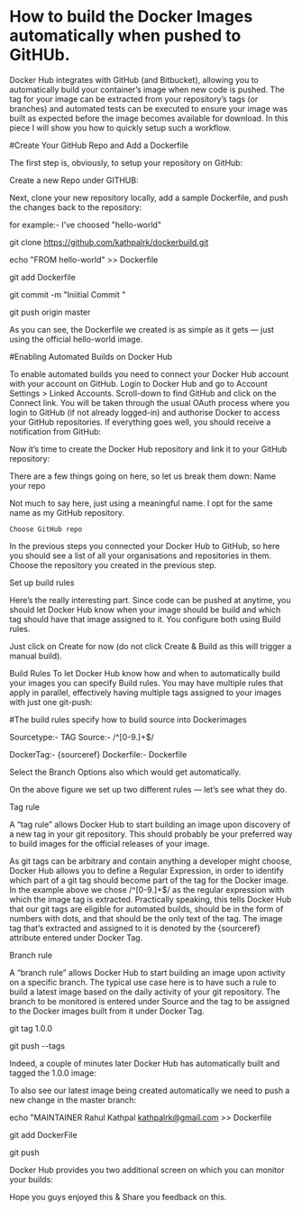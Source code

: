 # How to build the Docker Images automatically when pushed to GitHUb.

Docker Hub integrates with GitHub (and Bitbucket), allowing you to automatically build your container’s image when new code is pushed. The tag for your image can be extracted from your repository’s tags (or branches) and automated tests can be executed to ensure your image was built as expected before the image becomes available for download. In this piece I will show you how to quickly setup such a workflow.

#Create Your GitHub Repo and Add a Dockerfile

The first step is, obviously, to setup your repository on GitHub:

Create a new Repo under GITHUB:

Next, clone your new repository locally, add a sample Dockerfile, and push the changes back to the repository:

for example:- I've choosed "hello-world"

git clone https://github.com/kathpalrk/dockerbuild.git

echo "FROM hello-world" >> Dockerfile

git add Dockerfile

git commit -m "Iniitial Commit "

git push origin  master

As you can see, the Dockerfile we created is as simple as it gets — just using the official hello-world image.

#Enabling Automated Builds on Docker Hub

To enable automated builds you need to connect your Docker Hub account with your account on GitHub. Login to Docker Hub and go to Account Settings > Linked Accounts. Scroll-down to find GitHub and click on the Connect link. You will be taken through the usual OAuth process where you login to GitHub (if not already logged-in) and authorise Docker to access your GitHub repositories. If everything goes well, you should receive a notification from GitHub:

Now it’s time to create the Docker Hub repository and link it to your GitHub repository:

There are a few things going on here, so let us break them down:
Name your repo

Not much to say here, just using a meaningful name. I opt for the same name as my GitHub repository.

	Choose GitHub repo
In the previous steps you connected your Docker Hub to GitHub, so here you should see a list of all your organisations and repositories in them. Choose the repository you created in the previous step.

Set up build rules

Here’s the really interesting part. Since code can be pushed at anytime, you should let Docker Hub know when your image should be build and which tag should have that image assigned to it. You configure both using Build rules.

Just click on Create for now (do not click Create & Build as this will trigger a manual build).

Build Rules
To let Docker Hub know how and when to automatically build your images you can specify Build rules. You may have multiple rules that apply in parallel, effectively having multiple tags assigned to your images with just one git-push:

#The build rules specify how to build source into Dockerimages

Sourcetype:- TAG 
Source:-  /^[0-9.]+$/  

DockerTag:-  {sourceref}
Dockerfile:-  Dockerfile


Select the Branch Options also which would get automatically.

On the above figure we set up two different rules — let’s see what they do.

Tag rule

A “tag rule” allows Docker Hub to start building an image upon discovery of a new tag in your git repository. This should probably be your preferred way to build images for the official releases of your image.

As git tags can be arbitrary and contain anything a developer might choose, Docker Hub allows you to define a Regular Expression, in order to identify which part of a git tag should become part of the tag for the Docker image. In the example above we chose /^[0-9.]+$/ as the regular expression with which the image tag is extracted. Practically speaking, this tells Docker Hub that our git tags are eligible for automated builds, should be in the form of numbers with dots, and that should be the only text of the tag. The image tag that’s extracted and assigned to it is denoted by the {sourceref} attribute entered under Docker Tag.

Branch rule

A “branch rule” allows Docker Hub to start building an image upon activity on a specific branch. The typical use case here is to have such a rule to build a latest image based on the daily activity of your git repository. The branch to be monitored is entered under Source and the tag to be assigned to the Docker images built from it under Docker Tag.


git tag 1.0.0

git push --tags

Indeed, a couple of minutes later Docker Hub has automatically built and tagged the 1.0.0 image:

To also see our latest image being created automatically we need to push a new change in the master branch:

echo "MAINTAINER Rahul Kathpal <kathpalrk@gmail.com> >> Dockerfile

git add DockerFile

git push 

Docker Hub provides you two additional screen on which you can monitor your builds:

Hope you guys enjoyed this & Share you feedback on this.

